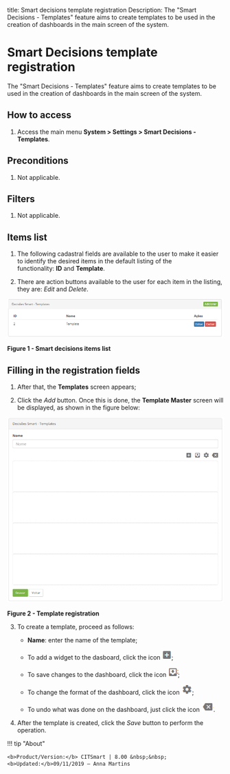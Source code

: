 title: Smart decisions template registration
Description: The "Smart Decisions - Templates" feature aims to create templates to be used in the creation of dashboards in the main screen of the system.

# Smart Decisions template registration

The "Smart Decisions - Templates" feature aims to create templates to be used in
the creation of dashboards in the main screen of the system.

How to access
-------------

1.  Access the main menu **System > Settings > Smart Decisions - Templates**.

Preconditions
-------------

1.  Not applicable.

Filters
-------

1.  Not applicable.

Items list
----------

1.  The following cadastral fields are available to the user to make it easier
    to identify the desired items in the default listing of the
    functionality: **ID** and **Template**.

2.  There are action buttons available to the user for each item in the listing,
    they are: *Edit* and *Delete*.

![Criar](images/template-1.png)

**Figure 1 - Smart decisions items list**

Filling in the registration fields
----------------------------------

1.  After that, the **Templates** screen appears;

2.  Click the *Add* button. Once this is done, the **Template Master** screen
    will be displayed, as shown in the figure below:

![Criar](images/template-2.png)

**Figure 2 - Template registration**

3.  To create a template, proceed as follows:

    -  **Name**: enter the name of the template;

    -  To add a widget to the dasboard, click the icon ![Criar](images/template-3.png);

    -  To save changes to the dashboard, click the icon ![Criar](images/template-4.png);

    -  To change the format of the dashboard, click the icon ![Criar](images/template-5.png);

    -  To undo what was done on the dashboard, just click the icon ![Criar](images/template-6.png).

4.  After the template is created, click the *Save* button to perform the operation.



!!! tip "About"

    <b>Product/Version:</b> CITSmart | 8.00 &nbsp;&nbsp;
    <b>Updated:</b>09/11/2019 – Anna Martins
